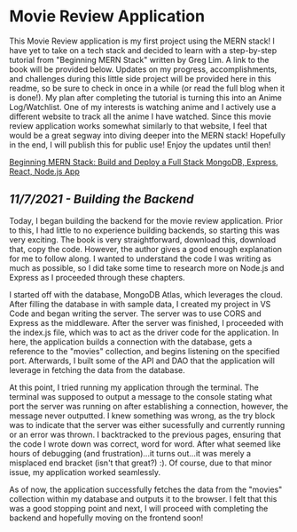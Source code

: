 # Movie Review Application

This Movie Review application is my first project using the MERN stack! I have yet to take on a tech stack and decided to learn with a step-by-step tutorial from "Beginning MERN Stack" written by Greg Lim. A link to the book will be provided below. Updates on my progress, accomplishments, and challenges during this little side project will be provided here in this readme, so be sure to check in once in a while (or read the full blog when it is done!). My plan after completing the tutorial is turning this into an Anime Log/Watchlist. One of my interests is watching anime and I actively use a different website to track all the anime I have watched. Since this movie review application works somewhat similarly to that website, I feel that would be a great segway into diving deeper into the MERN stack! Hopefully in the end, I will publish this for public use! Enjoy the updates until then!

[Beginning MERN Stack: Build and Deploy a Full Stack MongoDB, Express, React, Node.js App](https://www.amazon.com/Beginning-MERN-Stack-MongoDB-Express/dp/B0979MGJ5J/ref=asc_df_B0979MGJ5J/?tag=hyprod-20&linkCode=df0&hvadid=533317510260&hvpos=&hvnetw=g&hvrand=9364796927991666569&hvpone=&hvptwo=&hvqmt=&hvdev=c&hvdvcmdl=&hvlocint=&hvlocphy=9033471&hvtargid=pla-1366262022869&psc=1)


## *11/7/2021 - Building the Backend*
Today, I began building the backend for the movie review application. Prior to this, I had little to no experience building backends, so starting this was very exciting. The book is very straightforward, download this, download that, copy the code. However, the author gives a good enough explanation for me to follow along. I wanted to understand the code I was writing as much as possible, so I did take some time to research more on Node.js and Express as I proceeded through these chapters. 

I started off with the database, MongoDB Atlas, which leverages the cloud. After filling the database in with sample data, I created my project in VS Code and began writing the server. The server was to use CORS and Express as the middleware. After the server was finished, I proceeded with the index.js file, which was to act as the driver code for the application. In here, the application builds a connection with the database, gets a reference to the "movies" collection, and begins listening on the specified port. Afterwards, I built some of the API and DAO that the application will leverage in fetching the data from the database.

At this point, I tried running my application through the terminal. The terminal was supposed to output a message to the console stating what port the server was running on after establishing a connection, however, the message never outputted. I knew something was wrong, as the try block was to indicate that the server was either sucessfully and currently running or an error was thrown. I backtracked to the previous pages, ensuring that the code I wrote down was correct, word for word. After what seemed like hours of debugging (and frustration)...it turns out...it was merely a misplaced end bracket (isn't that great?) :). Of course, due to that minor issue, my application worked seamlessly. 

As of now, the application successfully fetches the data from the "movies" collection within my database and outputs it to the browser. I felt that this was a good stopping point and next, I will proceed with completing the backend and hopefully moving on the frontend soon!

